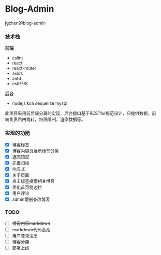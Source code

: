 # Blog-Admin
jgchen的blog-admin
### 技术栈
**前端**
* eslint
* react
* react-router
* axios
* antd
* es6/7/8

**后台**
* nodejs koa sequelize mysql

此项目采用前后端分离的实现，后台接口基于RESTful规范设计，只提供数据，前端负责路由跳转，权限限制，渲染数据等。
### 实现的功能
* [x] 博客标签
* [x] 博客内容页展示标签分类
* [x] 返回顶部
* [x] 完善归档
* [x] 响应式
* [x] 关于页面
* [x] 点击标签搜索相关博客
* [x] 优化首页侧边栏
* [x] 用户评论
* [x] admin增删查改博客

### TODO
* [ ] ~~博客内容markdown~~
* [ ] ~~markdown代码高亮~~
* [ ] 用户登录注册
* [ ] ~~博客分类~~
* [ ] 部署上线
